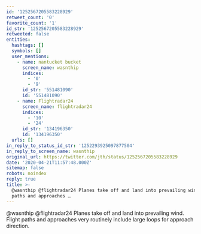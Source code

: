 ```yaml
---
id: '1252567205583228929'
retweet_count: '0'
favorite_count: '1'
id_str: '1252567205583228929'
retweeted: false
entities:
  hashtags: []
  symbols: []
  user_mentions:
    - name: nantucket bucket
      screen_name: wasnthip
      indices:
        - '0'
        - '9'
      id_str: '551481090'
      id: '551481090'
    - name: Flightradar24
      screen_name: flightradar24
      indices:
        - '10'
        - '24'
      id_str: '134196350'
      id: '134196350'
  urls: []
in_reply_to_status_id_str: '1252293925097877504'
in_reply_to_screen_name: wasnthip
original_url: https://twitter.com/jth/status/1252567205583228929
date: '2020-04-21T11:57:48.000Z'
sitemap: false
robots: noindex
reply: true
title: >-
  @wasnthip @flightradar24 Planes take off and land into prevailing wind. Flight
  paths and approaches …
---
```


@wasnthip @flightradar24 Planes take off and land into prevailing wind. Flight paths and approaches very routinely include large loops for approach direction.